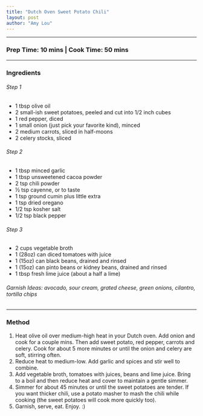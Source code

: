 ```yaml
---
title: "Dutch Oven Sweet Potato Chili"
layout: post
author: "Amy Lou"
---
```


---
### Prep Time: 10 mins | Cook Time: 50 mins
---

### Ingredients

###### Step 1
- 1 tbsp olive oil
- 2 small-ish sweet potatoes, peeled and cut into 1/2 inch cubes
- 1 red pepper, diced
- 1 small onion (just pick your favorite kind), minced
- 2 medium carrots, sliced in half-moons
- 2 celery stocks, sliced

###### Step 2
- 1 tbsp minced garlic
- 1 tbsp unsweetened cacoa powder
- 2 tsp chili powder
- ½ tsp cayenne, or to taste
- 1 tsp ground cumin plus little extra
- 1 tsp dried oregano
- 1/2 tsp kosher salt
- 1/2 tsp black pepper

###### Step 3
- 2 cups vegetable broth 
- 1 (28oz) can diced tomatoes with juice
- 1 (15oz) can black beans, drained and rinsed
- 1 (15oz) can pinto beans or kidney beans, drained and rinsed
- 1 tbsp fresh lime juice (about a half a lime)

###### Garnish Ideas: avocado, sour cream, grated cheese, green onions, cilantro, tortilla chips

---

### Method
1. Heat olive oil over medium-high heat in your Dutch oven. Add onion and cook for a couple mins. Then add sweet potato, red pepper, carrots and celery. Cook for about 5 more minutes or until the onion and celery are soft, stirring often. 
2. Reduce heat to medium-low. Add garlic and spices and stir well to combine.
3. Add vegetable broth, tomatoes with juices, beans and lime juice. Bring to a boil and then reduce heat and cover to maintain a gentle simmer.
4. Simmer for about 45 minutes or until the sweet potatoes are tender. If you want thicker chili, use a potato masher to mash the chili while cooking (the sweet potatoes will cook more quickly too).
5. Garnish, serve, eat. Enjoy. :)
